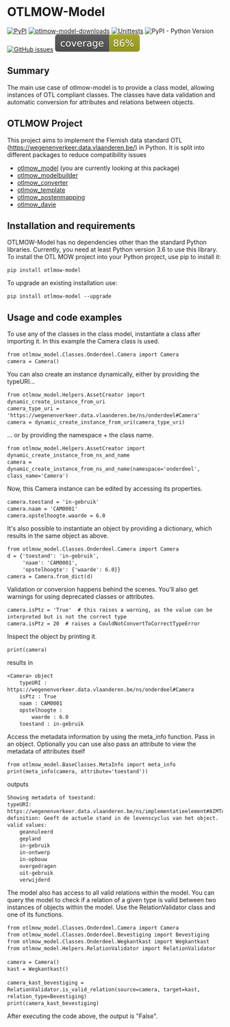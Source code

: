 # OTLMOW-Model
[![PyPI](https://img.shields.io/pypi/v/otlmow-model?label=latest%20release)](https://pypi.org/project/otlmow-model/)
[![otlmow-model-downloads](https://img.shields.io/pypi/dm/otlmow-model)](https://pypi.org/project/otlmow-model/)
[![Unittests](https://github.com/davidvlaminck/OTLMOW-Model/actions/workflows/unittest.yml/badge.svg)](https://github.com/davidvlaminck/OTLMOW-Model/actions/workflows/unittest.yml)
![PyPI - Python Version](https://img.shields.io/pypi/pyversions/otlmow-model)
[![GitHub issues](https://img.shields.io/github/issues/davidvlaminck/OTLMOW-Model)](https://github.com/davidvlaminck/OTLMOW-Model/issues)
[![coverage](https://github.com/davidvlaminck/OTLMOW-Model/blob/master/UnitTests/coverage.svg)](https://htmlpreview.github.io/?https://github.com/davidvlaminck/OTLMOW-Model/blob/master/UnitTests/htmlcov/index.html)


## Summary
The main use case of otlmow-model is to provide a class model, allowing instances of OTL compliant classes. The classes have data validation and automatic conversion for attributes and relations between objects.

## OTLMOW Project 
This project aims to implement the Flemish data standard OTL (https://wegenenverkeer.data.vlaanderen.be/) in Python.
It is split into different packages to reduce compatibility issues
- [otlmow_model](https://github.com/davidvlaminck/OTLMOW-Model) (you are currently looking at this package)
- [otlmow_modelbuilder](https://github.com/davidvlaminck/OTLMOW-ModelBuilder)
- [otlmow_converter](https://github.com/davidvlaminck/OTLMOW-Converter) 
- [otlmow_template](https://github.com/davidvlaminck/OTLMOW-Template) 
- [otlmow_postenmapping](https://github.com/davidvlaminck/OTLMOW-PostenMapping) 
- [otlmow_davie](https://github.com/davidvlaminck/OTLMOW-DAVIE) 

## Installation and requirements
OTLMOW-Model has no dependencies other than the standard Python libraries. Currently, you need at least Python version 3.6 to use this library.
To install the OTL MOW project into your Python project, use pip to install it:
``` 
pip install otlmow-model
```
To upgrade an existing installation use:
``` 
pip install otlmow-model --upgrade
```
## Usage and code examples
To use any of the classes in the class model, instantiate a class after importing it. In this example the Camera class is used.
```
from otlmow_model.Classes.Onderdeel.Camera import Camera
camera = Camera()
```
You can also create an instance dynamically, either by providing the typeURI...
```
from otlmow_model.Helpers.AssetCreator import dynamic_create_instance_from_uri
camera_type_uri = 'https://wegenenverkeer.data.vlaanderen.be/ns/onderdeel#Camera'
camera = dynamic_create_instance_from_uri(camera_type_uri)
```
... or by providing the namespace + the class name.
```
from otlmow_model.Helpers.AssetCreator import dynamic_create_instance_from_ns_and_name
camera = dynamic_create_instance_from_ns_and_name(namespace='onderdeel', class_name='Camera')
```
Now, this Camera instance can be edited by accessing its properties.
```
camera.toestand = 'in-gebruik'
camera.naam = 'CAM0001'
camera.opstelhoogte.waarde = 6.0
```
It's also possible to instantiate an object by providing a dictionary, which results in the same object as above.
```
from otlmow_model.Classes.Onderdeel.Camera import Camera
d = {'toestand': 'in-gebruik',
     'naam': 'CAM0001',
     'opstelhoogte': {'waarde': 6.0}}
camera = Camera.from_dict(d)
```
Validation or conversion happens behind the scenes.
You'll also get warnings for using deprecated classes or attributes.
```
camera.isPtz = 'True'  # this raises a warning, as the value can be interpreted but is not the correct type
camera.isPtz = 20  # raises a CouldNotConvertToCorrectTypeError
```
Inspect the object by printing it.
```
print(camera)
```
results in
```
<Camera> object
    typeURI : https://wegenenverkeer.data.vlaanderen.be/ns/onderdeel#Camera
    isPtz : True
    naam : CAM0001
    opstelhoogte :
        waarde : 6.0
    toestand : in-gebruik
```
Access the metadata information by using the meta_info function. Pass in an object. Optionally you can use also pass an attribute to view the metadata of attributes itself
```
from otlmow_model.BaseClasses.MetaInfo import meta_info
print(meta_info(camera, attribute='toestand'))
```
outputs
```  
Showing metadata of toestand:
typeURI: https://wegenenverkeer.data.vlaanderen.be/ns/implementatieelement#AIMToestand.toestand
definition: Geeft de actuele stand in de levenscyclus van het object.
valid values:
    geannuleerd
    gepland
    in-gebruik
    in-ontwerp
    in-opbouw
    overgedragen
    uit-gebruik
    verwijderd
```
The model also has access to all valid relations within the model. You can query the model to check if a relation of a 
given type is valid between two instances of objects within the model. Use the RelationValidator class and one of its functions.
```
from otlmow_model.Classes.Onderdeel.Camera import Camera
from otlmow_model.Classes.Onderdeel.Bevestiging import Bevestiging
from otlmow_model.Classes.Onderdeel.Wegkantkast import Wegkantkast
from otlmow_model.Helpers.RelationValidator import RelationValidator

camera = Camera()
kast = Wegkantkast()

camera_kast_bevestiging = RelationValidator.is_valid_relation(source=camera, target=kast, relation_type=Bevestiging)
print(camera_kast_bevestiging)
```
After executing the code above, the output is "False".
